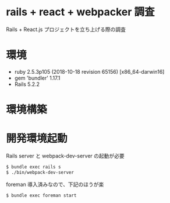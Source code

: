 # rails + react + webpacker 調査  
Rails + React.js プロジェクトを立ち上げる際の調査  

# 環境  

- ruby 2.5.3p105 (2018-10-18 revision 65156) [x86_64-darwin16]  
- gem 'bundler' 1.17.1  
- Rails 5.2.2  

# 環境構築  

# 開発環境起動  

Rails server と webpack-dev-server の起動が必要  
```bash
$ bundle exec rails s
$ ./bin/webpack-dev-server
```

foreman 導入済みなので、下記のほうが楽  
```bash
$ bundle exec foreman start
```
